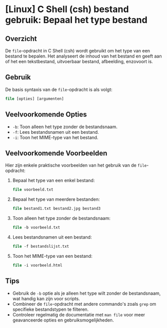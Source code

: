 # [Linux] C Shell (csh) bestand gebruik: Bepaal het type bestand

## Overzicht
De `file`-opdracht in C Shell (csh) wordt gebruikt om het type van een bestand te bepalen. Het analyseert de inhoud van het bestand en geeft aan of het een tekstbestand, uitvoerbaar bestand, afbeelding, enzovoort is.

## Gebruik
De basis syntaxis van de `file`-opdracht is als volgt:

```csh
file [opties] [argumenten]
```

## Veelvoorkomende Opties
- `-b`: Toon alleen het type zonder de bestandsnaam.
- `-f`: Lees bestandsnamen uit een bestand.
- `-i`: Toon het MIME-type van het bestand.

## Veelvoorkomende Voorbeelden
Hier zijn enkele praktische voorbeelden van het gebruik van de `file`-opdracht:

1. Bepaal het type van een enkel bestand:
   ```csh
   file voorbeeld.txt
   ```

2. Bepaal het type van meerdere bestanden:
   ```csh
   file bestand1.txt bestand2.jpg bestand3
   ```

3. Toon alleen het type zonder de bestandsnaam:
   ```csh
   file -b voorbeeld.txt
   ```

4. Lees bestandsnamen uit een bestand:
   ```csh
   file -f bestandslijst.txt
   ```

5. Toon het MIME-type van een bestand:
   ```csh
   file -i voorbeeld.html
   ```

## Tips
- Gebruik de `-b` optie als je alleen het type wilt zonder de bestandsnaam, wat handig kan zijn voor scripts.
- Combineer de `file`-opdracht met andere commando's zoals `grep` om specifieke bestandstypen te filteren.
- Controleer regelmatig de documentatie met `man file` voor meer geavanceerde opties en gebruiksmogelijkheden.